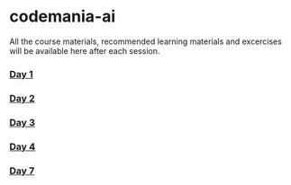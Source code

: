 # codemania-ai
All the course materials, recommended learning materials and excercises will be available here after each session.



### [Day 1](https://github.com/paravsingla/codemania-ai/tree/master/Day%201)

### [Day 2](https://github.com/paravsingla/codemania-ai/tree/master/Day%202)

### [Day 3](https://github.com/paravsingla/codemania-ai/tree/master/Day%203)

### [Day 4](https://github.com/paravsingla/codemania-ai/tree/master/Day%204)

### [Day 7](https://github.com/paravsingla/codemania-ai/tree/master/Day%207)